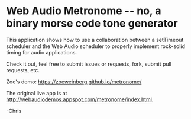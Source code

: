 # Web Audio Metronome -- no, a binary morse code tone generator

This application shows how to use a collaboration between a setTimeout scheduler and the Web Audio scheduler to properly implement rock-solid timing for audio applications.

Check it out, feel free to submit issues or requests, fork, submit pull requests, etc.

Zoe's demo: https://zoeweinberg.github.io/metronome/

The original live app is at http://webaudiodemos.appspot.com/metronome/index.html.

-Chris
